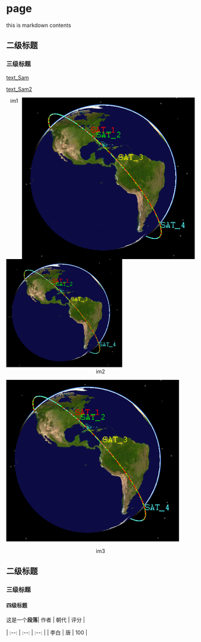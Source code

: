 





# page

this is markdown contents

## 二级标题

### 三级标题

[text_Sam](../text_Sam)

[text_Sam2](../text_Sam)

<img src="contents.assets/clip_image221.png" align=right style="zoom:100%;" />

<center>im1</center>

<img src="contents.assets/clip_image221-16933817621602.png" style="zoom:67%;" />

<center>im2</center>

![clip_image221](contents.assets/clip_image221-16933824001014.png)

<center>im3</center>

## 二级标题

### 三级标题

#### 四级标题

这是一个**段落**| 作者 | 朝代 | 评分 |

| :--: | :--: | :--: |
| 李白 |  唐  | 100  |